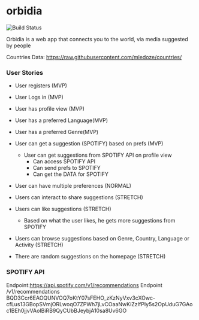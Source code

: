 # orbidia

![Build Status](https://travis-ci.org/marcelaporto/orbidia.svg?branch=newuser)


Orbidia is a web app that connects you to the world, via media suggested by people


Countries Data: https://raw.githubusercontent.com/mledoze/countries/


### User Stories
* User registers (MVP)
* User Logs in (MVP)
* User has profile view (MVP)
* User has a preferred Language(MVP)
* User has a preferred Genre(MVP)
* User can get a suggestion (SPOTIFY) based on prefs (MVP)
  * User can get suggestions from SPOTIFY API on profile view
    * Can access SPOTIFY API
    * Can send prefs to SPOTIFY
    * Can get the DATA for SPOTIFY


* User can have multiple preferences (NORMAL)
* Users can interact to share suggestions (STRETCH)
* Users can like suggestions (STRETCH)
  * Based on what the user likes, he gets more suggestions from SPOTIFY
* Users can browse suggestions based on Genre, Country, Language or Activity (STRETCH)
* There are random suggestions on the homepage (STRETCH)

### SPOTIFY API

Endpoint:https://api.spotify.com/v1/recommendations
Endpoint /v1/recommendations
BQD3Ccr6EAOQUNVOQ7oKtY07sFEHO_zKzNyVxv3cXOwc-cfLus13GBopSVmjORLwoqO7ZPWh7jLvCOaaNwKiZzIfPIy5s2OpUduG7GAoc1BEh0jjvVAoIBiRB9QyCUbBJeybjA10sa8Uv6GO
